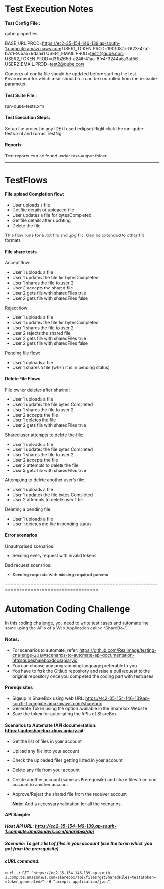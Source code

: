# Test Execution Notes


#### Test Config File :  
qube.properties

BASE_URL.PROD=https://ec2-35-154-146-139.ap-south-1.compute.amazonaws.com
USER1_TOKEN.PROD=1901087c-f623-42af-b7c1-975a576daa61
USER1_EMAIL.PROD=test1@qube.com
USER2_TOKEN.PROD=d31b265d-a246-41aa-8fe4-3244a6a3af56
USER2_EMAIL.PROD=test2@qube.com

Contents of config file should be updated before starting the test.
Environment for which tests should run can be controlled from the testsuite parameter.


#### Test Suite File :   
run-qube-tests.xml

#### Test Execution Steps:
Setup the project in any IDE (I used eclipse)
Right click the run-qube-tests.xml and run as TestNg

#### Reports:
Test reports can be found under test-output folder 

----------------------------------------------------------------------------------

# TestFlows

#### File upload Completion flow:

- User uploads a file
- Get file details of uploaded file
- User updates a file for bytesCompleted
- Get file details after updating
- Delete the file

This flow runs for a .txt file and .jpg file. Can be extended to other file formats.

#### File share tests

Accept flow:
- User 1 uploads a file
- User 1 updates the file for bytesCompleted
- User 1 shares the file to user 2
- User 2 accepts the shared file
- User 2 gets file with sharedFiles true
- User 2 gets file with sharedFiles false

Reject flow:
- User 1 uploads a file
- User 1 updates the file for bytesCompleted
- User 1 shares the file to user 2
- User 2 rejects the shared file
- User 2 gets file with sharedFiles true
- User 2 gets file with sharedFiles false

Pending file flow:
- User 1 uploads a file
- User 1 shares a file (when it is in pending status)

#### Delete File Flows

File owner deletes after sharing:
- User 1 uploads a file
- User 1 updates the file bytes Completed
- User 1 shares the file to user 2
- User 2 accepts the file
- User 1 deletes the file
- User 2 gets file with sharedFiles true

Shared user attempts to delete the file:
- User 1 uploads a file
- User 1 updates the file bytes Completed
- User 1 shares the file to user 2
- User 2 accepts the file
- User 2 attempts to delete the file
- User 2 gets file with sharedFiles true

Attempting to delete another user’s file:
- User 1 uploads a file
- User 1 updates the file bytes Completed
- User 2 attempts to delete user 1 file

Deleting a pending file:
- User 1 uploads a file
- User 1 deletes the file in pending status

#### Error scenarios

Unauthorised scenarios:
- Sending every request with invalid tokens

Bad request scenarios:
- Sending requests with missing required params


=======================================================================================

# Automation Coding Challenge 

In this coding challenge, you need to write test cases and automate the same using the APIs of a Web Application called “ShareBox”.

#### Notes: 
* For scenarios to automate, refer: https://github.com/RealImage/testing-challenge-2019#scenarios-to-automate-api-documentation-httpsqubeshareboxdocsapiaryio
* You can choose any programming language preferable to you. 
* You have to fork the Github repository and raise a pull request to the original repository once you completed the coding part with testcases 

#### Prerequisites
* Signup in ShareBox using web URL: https://ec2-35-154-146-139.ap-south-1.compute.amazonaws.com/sharebox
* Generate Token using the option available in the ShareBox Website
* Save the token for automating the APIs of ShareBox 

#### Scenarios to Automate (API documentation: https://qubesharebox.docs.apiary.io): 
* Get the list of files in your account
* Upload any file into your account 
* Check the uploaded files getting listed in your account 
* Delete any file from your account 
* Create another account (same as Prerequisite)  and share files from one account to another account 
* Approve/Reject the shared file from the receiver account 

   **Note:** Add a necessary validation for all the scenarios.


#### API Sample:
##### Host API URL: https://ec2-35-154-146-139.ap-south-1.compute.amazonaws.com/sharebox/api
##### Scenario: To get a list of files in your account (use the token which you got from the prerequisite)
##### cURL command: 
```
curl -X GET “https://ec2-35-154-146-139.ap-south-1.compute.amazonaws.com/sharebox/api/files?getSharedFiles=test&token=<token_generated>” -H “accept: application/json”
```
